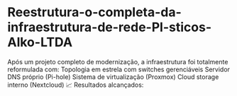 # Reestrutura-o-completa-da-infraestrutura-de-rede-Pl-sticos-Alko-LTDA
Após um projeto completo de modernização, a infraestrutura foi totalmente reformulada com:  Topologia em estrela com switches gerenciáveis  Servidor DNS próprio (Pi-hole)  Sistema de virtualização (Proxmox)  Cloud storage interno (Nextcloud)  📈 Resultados alcançados:

